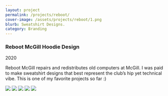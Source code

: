 ```yaml
---
layout: project
permalink: /projects/reboot/
cover-image: /assets/projects/reboot/1.png
blurb: Sweatshirt Designs. 
category: Branding
---
```


### Reboot McGill Hoodie Design

2020

Reboot McGill repairs and redistributes old computers at McGill. I was paid to make sweatshirt designs that best represent the club’s hip yet technical vibe. This is one of my favorite projects so far :) 

<img src="../../assets/projects/reboot/images/1.png"/>

<img src="../../assets/projects/reboot/images/2.png"/>

<img src="../../assets/projects/reboot/images/3.png"/>

<img src="../../assets/projects/reboot/images/4.5.png"/>

<img src="../../assets/projects/reboot/images/6.png"/>